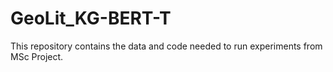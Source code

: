 # GeoLit_KG-BERT-T

This repository contains the data and code needed to run experiments from MSc Project.
